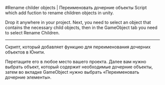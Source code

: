 #Rename childer objects | Переименовать дочерние объекты
Script which add fuction to rename children objects in unity.

Drop it anywhere in your project. Next, you need to select an object that contains the necessary child objects, then in the GameObject tab you need to select Rename Children.

--------------------------------------------------------------------------------------------------------------------------------------------------------------------------------------
Скрипт, который добавляет функцию для переименования дочерних объектов в Юнити.

Перетащите его в любое место вашего проекта. Далее вам нужно выбрать объект, который содержит необходимые дочерние объекты, затем во вкладке GameObject нужно выбрать «Переименовать дочерние элементы».
